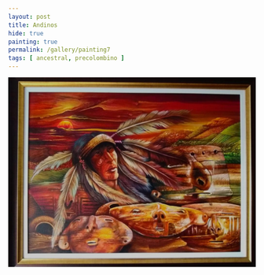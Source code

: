 ```yaml
---
layout: post
title: Andinos
hide: true
painting: true
permalink: /gallery/painting7
tags: [ ancestral, precolombino ]
---
```


![Andinos](/assets/img/paintings/drawing_7.jpeg)

